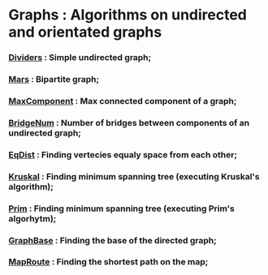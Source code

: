 # Graphs : Algorithms on undirected and orientated graphs

### [Dividers](https://github.com/personalfebus/Graphs/tree/master/Dividers) : Simple undirected graph;

### [Mars](https://github.com/personalfebus/Graphs/tree/master/Mars) : Bipartite graph;

### [MaxComponent](https://github.com/personalfebus/Graphs/tree/master/MaxComponent) : Max connected component of a graph;

### [BridgeNum](https://github.com/personalfebus/Graphs/tree/master/BridgeNum) : Number of bridges between components of an undirected graph;

### [EqDist](https://github.com/personalfebus/Graphs/tree/master/EqDist) : Finding vertecies equaly space from each other;

### [Kruskal](https://github.com/personalfebus/Graphs/tree/master/Kruskal) : Finding minimum spanning tree (executing Kruskal's algorithm);

### [Prim](https://github.com/personalfebus/Graphs/tree/master/Prim) : Finding minimum spanning tree (executing Prim's algorhytm);

### [GraphBase](https://github.com/personalfebus/Graphs/tree/master/GraphBase) : Finding the base of the directed graph;

### [MapRoute](https://github.com/personalfebus/Graphs/tree/master/MapRoute) : Finding the shortest path on the map;